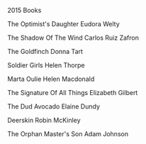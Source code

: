 2015 Books

The Optimist's Daughter
Eudora Welty

The Shadow Of The Wind
Carlos Ruiz Zafron

The Goldfinch
Donna Tart

Soldier Girls
Helen Thorpe

Marta Oulie
Helen Macdonald

The Signature Of All Things
Elizabeth Gilbert

The Dud Avocado
Elaine Dundy

Deerskin
Robin McKinley

The Orphan Master's Son
Adam Johnson
